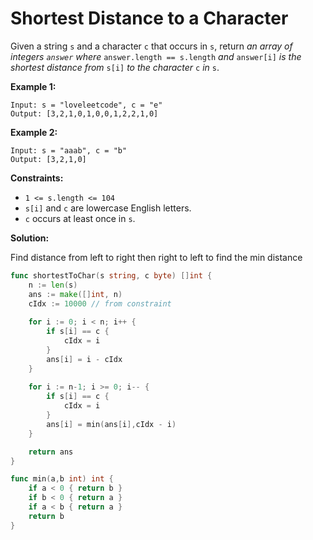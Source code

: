 # Shortest Distance to a Character

Given a string  `s`  and a character  `c`  that occurs in  `s`, return  _an array of integers  `answer`  where_  `answer.length == s.length`  _and_  `answer[i]`  _is the shortest distance from_  `s[i]`  _to the character_  `c`  _in_  `s`.

**Example 1:**

	Input: s = "loveleetcode", c = "e"
	Output: [3,2,1,0,1,0,0,1,2,2,1,0]

**Example 2:**

	Input: s = "aaab", c = "b"
	Output: [3,2,1,0]

**Constraints:**

-   `1 <= s.length <= 104`
-   `s[i]`  and  `c`  are lowercase English letters.
-   `c`  occurs at least once in  `s`.

**Solution:**

Find distance from left to right then right to left to find the min distance

```go
func shortestToChar(s string, c byte) []int {
    n := len(s)
    ans := make([]int, n)
    cIdx := 10000 // from constraint
    
    for i := 0; i < n; i++ {
        if s[i] == c { 
            cIdx = i
        }
        ans[i] = i - cIdx    
    }
    
    for i := n-1; i >= 0; i-- {
        if s[i] == c { 
            cIdx = i
        }
        ans[i] = min(ans[i],cIdx - i)
    }

    return ans
}

func min(a,b int) int {
    if a < 0 { return b }
    if b < 0 { return a }
    if a < b { return a }
    return b
}
```
